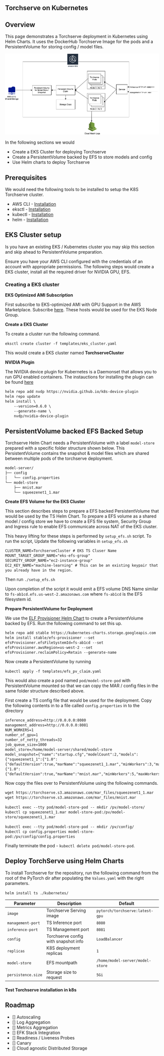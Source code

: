 
## Torchserve on Kubernetes

## Overview
 
This page demonstrates a Torchserve deployment in Kubernetes using Helm Charts. It uses the DockerHub Torchserve Image for the pods and a PersistentVolume for storing config / model files.

![EKS Overview](overview.png)

In the following sections we would 
* Create a EKS Cluster for deploying Torchserve
* Create a PersistentVolume backed by EFS to store models and config
* Use Helm charts to deploy Torchserve

## Prerequisites

We would need the following tools to be installed to setup the K8S Torchserve cluster.

* AWS CLI - [Installation](https://docs.aws.amazon.com/cli/latest/userguide/install-cliv2-linux.html)
* eksctl - [Installation](https://docs.aws.amazon.com/eks/latest/userguide/getting-started-eksctl.html)
* kubectl - [Installation](https://kubernetes.io/docs/tasks/tools/install-kubectl/)
* helm - [Installation](https://helm.sh/docs/intro/install/)

## EKS Cluster setup

Is you have an existing EKS / Kubernetes cluster you may skip this section and skip ahead to PersistentVolume preparation. 

Ensure you have your AWS CLI configured with the credentials of an account with appropriate permissions. The following steps would create a EKS cluster, install all the required driver for NVIDIA GPU, EFS.


### Creating a EKS cluster

**EKS Optimized AMI Subscription**

First subscribe to EKS-optimized AMI with GPU Support in the AWS Marketplace. Subscribe [here](https://aws.amazon.com/marketplace/pp/B07GRHFXGM). These hosts would be used for the EKS Node Group. 

**Create a EKS Cluster**

To create a cluster run the following command. 

```eksctl create cluster -f templates/eks_cluster.yaml```

This would create a EKS cluster named **TorchserveCluster**

**NVIDIA Plugin**

The NVIDIA device plugin for Kubernetes is a Daemonset that allows you to run GPU enabled containers. The instauctions for installing the plugin can be found [here](https://github.com/NVIDIA/k8s-device-plugin#installing-via-helm-installfrom-the-nvidia-device-plugin-helm-repository)

```
helm repo add nvdp https://nvidia.github.io/k8s-device-plugin
helm repo update
helm install \
    --version=0.6.0 \
    --generate-name \
    nvdp/nvidia-device-plugin
```

## PersistentVolume backed EFS Backed Setup


Torchserve Helm Chart needs a PersistentVolume with a label `model-store` prepared with a specific folder structure shown below. This PersistentVolume contains the snapshot & model files which are shared between multiple pods of the torchserve deployment.

    model-server/
    ├── config
    │   └── config.properties
    └── model-store
        ├── mnist.mar
        └── squeezenet1_1.mar


**Create EFS Volume for the EKS Cluster**

This section describes steps to prepare a EFS backed PersistentVolume that would be used by the TS Helm Chart. To prepare a EFS volume as a shared model / config store we have to create a EFS file system, Security Group and Ingress rule to enable EFS communicate across NAT of the EKS cluster. 

This heavy lifting for these steps is performed by ``setup_efs.sh`` script. To run the script, Update the following variables in `setup_efs.sh`

    CLUSTER_NAME=TorchserveCluster # EKS TS Cluser Name
    MOUNT_TARGET_GROUP_NAME="eks-efs-group"
    SECURITY_GROUP_NAME="ec2-instance-group"
    EC2_KEY_NAME="machine-learning" # This can be an existing keypair that you already have in the region.

Then run `./setup_efs.sh`

Upon completion of the script it would emit a EFS volume DNS Name similar to `fs-ab1cd.efs.us-west-2.amazonaws.com` where `fs-ab1cd` is the EFS filesystem id.

**Prepare PersistentVolume for Deployment**

We use the [ELF Provisioner Helm Chart](https://github.com/helm/charts/tree/master/stable/efs-provisioner) to create a PersistentVolume backed by EFS. Run the following command to set this up.

```
helm repo add stable https://kubernetes-charts.storage.googleapis.com
helm install stable/efs-provisioner --set efsProvisioner.efsFileSystemId=fs-ab1cd --set efsProvisioner.awsRegion=us-west-2 --set efsProvisioner.reclaimPolicy=Retain --generate-name
```

Now create a PersistentVolume by running 

```kubectl apply -f templates/efs_pv_claim.yaml```

This would also create a pod named `pod/model-store-pod` with PersistentVolume mounted so that we can copy the MAR / config files in the same folder structure described above. 

First create a TS config file that would be used for the deployment. Copy the following contents in to a file called `config.properties` in to the directory

    inference_address=http://0.0.0.0:8080
    management_address=http://0.0.0.0:8081
    NUM_WORKERS=1
    number_of_gpu=1
    number_of_netty_threads=32
    job_queue_size=1000
    model_store=/home/model-server/shared/model-store
    model_snapshot={"name":"startup.cfg","modelCount":2,"models":{"squeezenet1_1":{"1.0":{"defaultVersion":true,"marName":"squeezenet1_1.mar","minWorkers":3,"maxWorkers":3,"batchSize":1,"maxBatchDelay":100,"responseTimeout":120}},"mnist":{"1.0":{"defaultVersion":true,"marName":"mnist.mar","minWorkers":5,"maxWorkers":5,"batchSize":1,"maxBatchDelay":200,"responseTimeout":60}}}}

Now copy the files over to PersistentVolume using the following commands.

```
wget https://torchserve.s3.amazonaws.com/mar_files/squeezenet1_1.mar
wget https://torchserve.s3.amazonaws.com/mar_files/mnist.mar

kubectl exec --tty pod/model-store-pod -- mkdir /pv/model-store/
kubectl cp squeezenet1_1.mar model-store-pod:/pv/model-store/squeezenet1_1.mar

kubectl exec --tty pod/model-store-pod -- mkdir /pv/config/
kubectl cp config.properties model-store-pod:/pv/config/config.properties
```

Finally terminate the pod - `kubectl delete pod/model-store-pod`.


## Deploy TorchServe using Helm Charts

To install Torchserve for the repository, run the following command from the root of the PyTorch dir after populating the `Values.yaml` with the right parameters.

```helm install ts ./kubernetes/```


| Parameter | Description | Default |
|-----------|-------------|---------|
| `image` | Torchserve Serving image | `pytorch/torchserve:latest-gpu` |
| `management-port` | TS Inference port | `8080` |
| `inference-port` | TS Management port | `8081` |
| `config` | Torchserve config with snapshot info  | `LoadBalancer` |
| `replicas`| K8S deployment replicas | `1` |
| `model-store`| EFS mountpath | `/home/model-server/model-store` |
| `persistence.size`| Storage size to request | `5Gi` |


#### Test Torchserve installation in k8s

## Roadmap
* [] Autoscaling
* [] Log Aggregation
* [] Metrics Aggregation
* [] EFK Stack Integration
* [] Readiness / Liveness Probes
* [] Canary
* [] Cloud agnostic Distributed Storage
